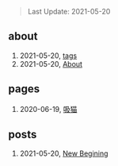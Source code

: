 > Last Update: 2021-05-20

## about
1. 2021-05-20, [tags](about/tags.md)
1. 2021-05-20, [About](about/me.md)
## pages
1. 2020-06-19, [吸猫](pages/吸猫.md)
## posts
1. 2021-05-20, [New Begining](posts/bookmarks.md)